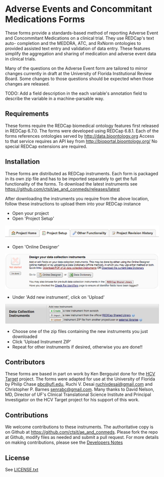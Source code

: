 # Adverse Events and Concommitant Medications Forms

These forms provide a standards-based method of reporting Adverse Event and
Concommitant Medications on a clinical trial. They use REDCap's text auto-
completion and the MEDDRA, ATC, and RxNorm ontologies to provided assisted
text entry and validation of data entry. These features simplify the
aggregation and sharing of medication and adverse event data in clinical
trials.

Many of the questions on the Adverse Event form are tailored to mirror changes
currently in draft at the University of Florida Institutional Review Board.
Some changes to those questions should be expected when those changes are
released.

TODO: Add a field description in the each variable's annotation field to
describe the variable in a machine-parsable way.

## Requirements

These forms require the REDCap biomedical ontology features first released in
REDCap 6.7.0.  The forms were developed using REDCap 6.8.1.  Each of the forms
references ontologies served by http://data.bioontology.org  Access to that
service requires an API key from http://bioportal.bioontology.org/  No special
REDCap extensions are required.

## Installation

These forms are distributed as REDCap instruments. Each form is packaged in
its own zip file and has to be imported separately to get the full
functionality of the forms.  To download the latest instruments see
https://github.com/ctsit/ae_and_conmeds/releases/latest

After downloading the instruments you require from the above location, follow
these instructions to upload them into your REDCap instance

* Open your project
* Open 'Project Setup'

![Project Setup](readme_images/project_setup.png)

* Open 'Online Designer'

![Online Designer](readme_images/online_designer.png)

* Under 'Add new instrument', click on 'Upload'

![Add New Instrument](readme_images/add_new_instrument.png)

* Choose one of the zip files containing the new instruments you just downloaded
* Click 'Upload Instrument ZIP'
* Repeat for other instruments if desired, otherwise you are done!!

## Contributors

These forms are based in part on work by Ken Bergquist done for the [HCV
Target](http://www.hcvtarget.org/) project.  The forms were adapted for use at
the University of Florida by Philip Chase <pbc@ufl.edu>, Ruchi V. Desai
<ruchivdesai@gmail.com> and Christopher P. Barnes <senrabc@gmail.com>.  Many
thanks to David Nelson, MD, Director of UF's Clinical Translational Science
Institute and Principal Investigator on the HCV Target project for his support
of this work.

## Contributions

We welcome contributions to these instruments.  The authoritative copy is on
Github at https://github.com/ctsit/ae_and_conmeds.  Please fork the repo at
Github, modify files as needed and submit a pull request.  For more details on
making contributions, please see the [Developers Notes](README-developer.md)

## License

See [LICENSE.txt](LICENSE.txt)

